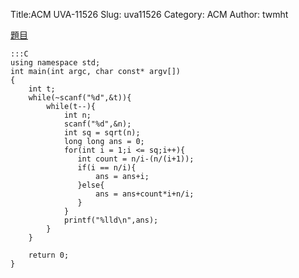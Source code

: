 Title:ACM UVA-11526
Slug: uva11526
Category: ACM
Author: twmht

[題目](http://luckycat.kshs.kh.edu.tw/homework/q11526.htm)

    :::C
    using namespace std;
    int main(int argc, char const* argv[])
    {
        int t;
        while(~scanf("%d",&t)){
            while(t--){
                int n;
                scanf("%d",&n);
                int sq = sqrt(n);
                long long ans = 0;
                for(int i = 1;i <= sq;i++){
                   int count = n/i-(n/(i+1));
                   if(i == n/i){
                       ans = ans+i;
                   }else{
                       ans = ans+count*i+n/i;
                   }
                }
                printf("%lld\n",ans);
            }
        }

        return 0;
    }
